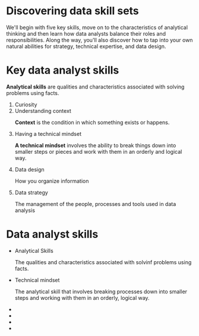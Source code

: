 <H1>Discovering data skill sets</H1>

<p1> We'll begin with five key skills, move on to the characteristics of analytical thinking and then learn how data analysts balance their roles and responsibilities. Along the way, you'll also discover how to tap into your own natural abilities for strategy, technical expertise, and data design.</p1>


<h1>Key data analyst skills</h1>

<p><b>Analytical skills</b> are qualities and characteristics associated with solving problems using facts. </p>

<ol>
  <li>Curiosity</li>
  <li>Understanding context</li>
  <p><b>Context</b> is the condition in which something exists or happens. </p>
  <li>Having a technical mindset</li>
  <p><b>A technical mindset</b>  involves the ability to break things down into smaller steps or pieces and work with them in an orderly and logical way.</p>
  <li>Data design</li>
  <p>How you organize information</p>
  <li>Data strategy</li>
  <p>The management of the people, processes and tools used in data analysis</p>
</ol>


<h1>Data analyst skills</h1>

<ul>
  <li>Analytical Skills</li>
  <p>The qualities and characteristics associated with solvinf problems using facts.</p>
  <li>Technical mindset</li>
  <p>The analytical skill that involves breaking processes down into smaller steps and working with them in an orderly, logical way.</p>
  <li></li>
  <li></li>
  <li></li>
  <li></li>
</ul>

